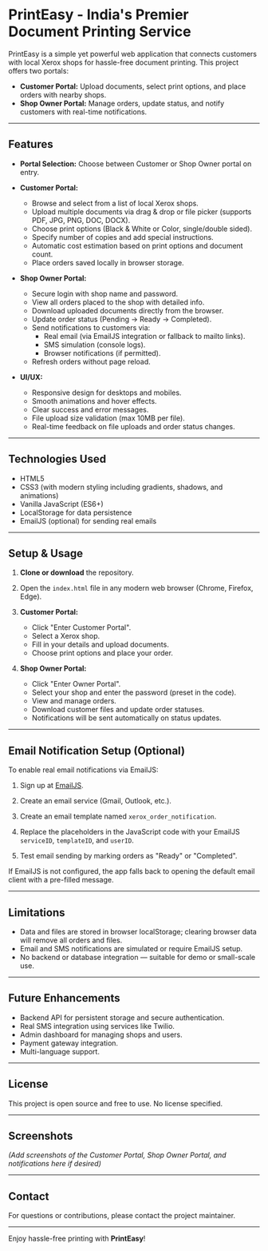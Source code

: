 # PrintEasy - India's Premier Document Printing Service

PrintEasy is a simple yet powerful web application that connects customers with local Xerox shops for hassle-free document printing. This project offers two portals:

- **Customer Portal:** Upload documents, select print options, and place orders with nearby shops.
- **Shop Owner Portal:** Manage orders, update status, and notify customers with real-time notifications.

---

## Features

- **Portal Selection:** Choose between Customer or Shop Owner portal on entry.
- **Customer Portal:**
  - Browse and select from a list of local Xerox shops.
  - Upload multiple documents via drag & drop or file picker (supports PDF, JPG, PNG, DOC, DOCX).
  - Choose print options (Black & White or Color, single/double sided).
  - Specify number of copies and add special instructions.
  - Automatic cost estimation based on print options and document count.
  - Place orders saved locally in browser storage.
  
- **Shop Owner Portal:**
  - Secure login with shop name and password.
  - View all orders placed to the shop with detailed info.
  - Download uploaded documents directly from the browser.
  - Update order status (Pending → Ready → Completed).
  - Send notifications to customers via:
    - Real email (via EmailJS integration or fallback to mailto links).
    - SMS simulation (console logs).
    - Browser notifications (if permitted).
  - Refresh orders without page reload.

- **UI/UX:**
  - Responsive design for desktops and mobiles.
  - Smooth animations and hover effects.
  - Clear success and error messages.
  - File upload size validation (max 10MB per file).
  - Real-time feedback on file uploads and order status changes.

---

## Technologies Used

- HTML5
- CSS3 (with modern styling including gradients, shadows, and animations)
- Vanilla JavaScript (ES6+)
- LocalStorage for data persistence
- EmailJS (optional) for sending real emails

---

## Setup & Usage

1. **Clone or download** the repository.

2. Open the `index.html` file in any modern web browser (Chrome, Firefox, Edge).

3. **Customer Portal:**
   - Click "Enter Customer Portal".
   - Select a Xerox shop.
   - Fill in your details and upload documents.
   - Choose print options and place your order.

4. **Shop Owner Portal:**
   - Click "Enter Owner Portal".
   - Select your shop and enter the password (preset in the code).
   - View and manage orders.
   - Download customer files and update order statuses.
   - Notifications will be sent automatically on status updates.

---

## Email Notification Setup (Optional)

To enable real email notifications via EmailJS:

1. Sign up at [EmailJS](https://www.emailjs.com/).

2. Create an email service (Gmail, Outlook, etc.).

3. Create an email template named `xerox_order_notification`.

4. Replace the placeholders in the JavaScript code with your EmailJS `serviceID`, `templateID`, and `userID`.

5. Test email sending by marking orders as "Ready" or "Completed".

If EmailJS is not configured, the app falls back to opening the default email client with a pre-filled message.

---

## Limitations

- Data and files are stored in browser localStorage; clearing browser data will remove all orders and files.
- Email and SMS notifications are simulated or require EmailJS setup.
- No backend or database integration — suitable for demo or small-scale use.

---

## Future Enhancements

- Backend API for persistent storage and secure authentication.
- Real SMS integration using services like Twilio.
- Admin dashboard for managing shops and users.
- Payment gateway integration.
- Multi-language support.

---

## License

This project is open source and free to use. No license specified.

---

## Screenshots

*(Add screenshots of the Customer Portal, Shop Owner Portal, and notifications here if desired)*

---

## Contact

For questions or contributions, please contact the project maintainer.

---

Enjoy hassle-free printing with **PrintEasy**!
